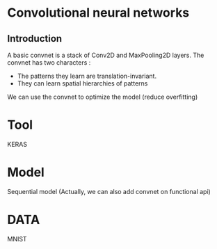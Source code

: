 # Convolutional neural networks

## Introduction

A basic convnet is a stack of Conv2D and MaxPooling2D layers.
The convnet has two characters :
  * The patterns they learn are translation-invariant.
  * They can learn spatial hierarchies of patterns
 
 We can use the convnet to optimize the model (reduce overfitting)
 
# Tool
KERAS

# Model
Sequential model
(Actually, we can also add convnet on functional api)

# DATA
MNIST
